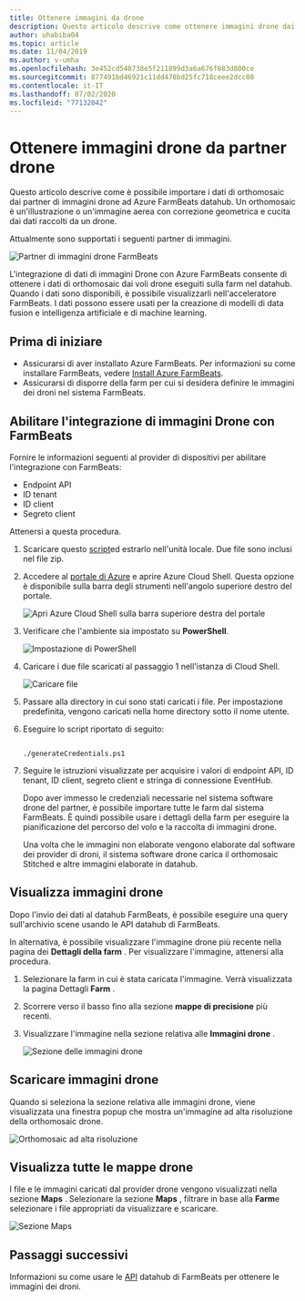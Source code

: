 ```yaml
---
title: Ottenere immagini da drone
description: Questo articolo descrive come ottenere immagini drone dai partner.
author: uhabiba04
ms.topic: article
ms.date: 11/04/2019
ms.author: v-umha
ms.openlocfilehash: 3e452cd548738e5f211899d3a6a676f883d800ce
ms.sourcegitcommit: 877491bd46921c11dd478bd25fc718ceee2dcc08
ms.contentlocale: it-IT
ms.lasthandoff: 07/02/2020
ms.locfileid: "77132042"
---
```

# <a name="get-drone-imagery-from-drone-partners"></a>Ottenere immagini drone da partner drone

Questo articolo descrive come è possibile importare i dati di orthomosaic dai partner di immagini drone ad Azure FarmBeats datahub. Un orthomosaic è un'illustrazione o un'immagine aerea con correzione geometrica e cucita dai dati raccolti da un drone.

Attualmente sono supportati i seguenti partner di immagini.

  ![Partner di immagini drone FarmBeats](./media/get-drone-imagery-from-drone-partner/drone-partner-1.png)

L'integrazione di dati di immagini Drone con Azure FarmBeats consente di ottenere i dati di orthomosaic dai voli drone eseguiti sulla farm nel datahub. Quando i dati sono disponibili, è possibile visualizzarli nell'acceleratore FarmBeats. I dati possono essere usati per la creazione di modelli di data fusion e intelligenza artificiale e di machine learning.

## <a name="before-you-begin"></a>Prima di iniziare

  - Assicurarsi di aver installato Azure FarmBeats. Per informazioni su come installare FarmBeats, vedere [Install Azure FarmBeats](install-azure-farmbeats.md).
  - Assicurarsi di disporre della farm per cui si desidera definire le immagini dei droni nel sistema FarmBeats.

## <a name="enable-drone-imagery-integration-with-farmbeats"></a>Abilitare l'integrazione di immagini Drone con FarmBeats

Fornire le informazioni seguenti al provider di dispositivi per abilitare l'integrazione con FarmBeats:
 - Endpoint API
 - ID tenant
 - ID client
 - Segreto client

Attenersi a questa procedura.

1. Scaricare questo [script](https://aka.ms/farmbeatspartnerscript)ed estrarlo nell'unità locale. Due file sono inclusi nel file zip.
2. Accedere al [portale di Azure](https://portal.azure.com/) e aprire Azure Cloud Shell. Questa opzione è disponibile sulla barra degli strumenti nell'angolo superiore destro del portale.

    ![Apri Azure Cloud Shell sulla barra superiore destra del portale](./media/get-drone-imagery-from-drone-partner/navigation-bar-1.png)

3. Verificare che l'ambiente sia impostato su **PowerShell**.

    ![Impostazione di PowerShell](./media/get-drone-imagery-from-drone-partner/power-shell-new-1.png)

4. Caricare i due file scaricati al passaggio 1 nell'istanza di Cloud Shell.

    ![Caricare file](./media/get-drone-imagery-from-drone-partner/power-shell-two-1.png)

5. Passare alla directory in cui sono stati caricati i file. Per impostazione predefinita, vengono caricati nella home directory sotto il nome utente.
6. Eseguire lo script riportato di seguito:

    ```azurepowershell-interactive 

    ./generateCredentials.ps1   

    ```

7. Seguire le istruzioni visualizzate per acquisire i valori di endpoint API, ID tenant, ID client, segreto client e stringa di connessione EventHub.

    Dopo aver immesso le credenziali necessarie nel sistema software drone del partner, è possibile importare tutte le farm dal sistema FarmBeats. È quindi possibile usare i dettagli della farm per eseguire la pianificazione del percorso del volo e la raccolta di immagini drone.

    Una volta che le immagini non elaborate vengono elaborate dal software dei provider di droni, il sistema software drone carica il orthomosaic Stitched e altre immagini elaborate in datahub.

## <a name="view-drone-imagery"></a>Visualizza immagini drone

Dopo l'invio dei dati al datahub FarmBeats, è possibile eseguire una query sull'archivio scene usando le API datahub di FarmBeats.

In alternativa, è possibile visualizzare l'immagine drone più recente nella pagina dei **Dettagli della farm** . Per visualizzare l'immagine, attenersi alla procedura.

1. Selezionare la farm in cui è stata caricata l'immagine. Verrà visualizzata la pagina Dettagli **Farm** .
2. Scorrere verso il basso fino alla sezione **mappe di precisione** più recenti.
3. Visualizzare l'immagine nella sezione relativa alle **Immagini drone** .

    ![Sezione delle immagini drone](./media/get-drone-imagery-from-drone-partner/drone-imagery-1.png)

## <a name="download-drone-imagery"></a>Scaricare immagini drone

Quando si seleziona la sezione relativa alle immagini drone, viene visualizzata una finestra popup che mostra un'immagine ad alta risoluzione della orthomosaic drone.

![Orthomosaic ad alta risoluzione](./media/get-drone-imagery-from-drone-partner/download-drone-imagery-1.png)

## <a name="view-all-drone-maps"></a>Visualizza tutte le mappe drone

I file e le immagini caricati dal provider drone vengono visualizzati nella sezione **Maps** . Selezionare la sezione **Maps** , filtrare in base alla **Farm**e selezionare i file appropriati da visualizzare e scaricare.

  ![Sezione Maps](./media/get-drone-imagery-from-drone-partner/view-drone-maps-1.png)

## <a name="next-steps"></a>Passaggi successivi

Informazioni su come usare le [API](rest-api-in-azure-farmbeats.md) datahub di FarmBeats per ottenere le immagini dei droni.
